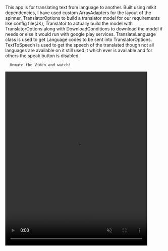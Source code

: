 This app is for translating text from language to another. 
Built using mlkit dependencies, I have used custom ArrayAdapters
for the layout of the spinner, TranslatorOptions to build a translator model for 
our requirements like config file(JK), Translator to actually build the model with TranslatorOptions
along with DownloadConditions to download the model if needs or else it would run with 
google play services. TranslateLanguage class is used to get Language codes to be sent
into TranslatorOptions. TextToSpeech is used to get the speech of the translated though
not all languages are available on it still used it which ever is available and for others the speak 
button is disabled.

      Unmute the Video and watch!
<video src="https://github.com/sanjuray/Rosetta/assets/94555333/458f8b1c-7055-47ab-863b-5281507c1e28" height=550 width=450 muted/>

